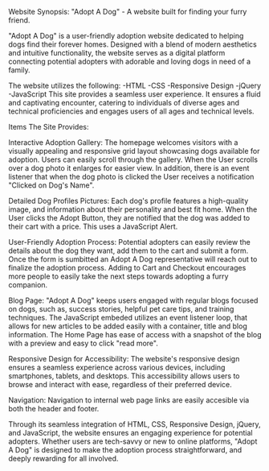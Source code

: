 Website Synopsis: "Adopt A Dog" - A website built for finding your furry friend.

"Adopt A Dog" is a user-friendly adoption website dedicated to helping dogs find their forever homes. Designed with a blend of modern aesthetics and intuitive functionality, the website serves as a digital platform connecting potential adopters with adorable and loving dogs in need of a family. 

The website utilizes the following:
-HTML
-CSS
-Responsive Design
-jQuery
-JavaScript
This site provides a seamless user experience. It ensures a fluid and captivating encounter, catering to individuals of diverse ages and technical proficiencies and engages users of all ages and technical levels.

Items The Site Provides:

Interactive Adoption Gallery: The homepage welcomes visitors with a visually appealing and responsive grid layout showcasing dogs available for adoption. Users can easily scroll through the gallery. When the User scrolls over a dog photo it enlarges for easier view. In addition, there is an event listener that when the dog photo is clicked the User receives a notification "Clicked on Dog's Name".

Detailed Dog Profiles Pictures: Each dog's profile features a high-quality image, and information about their personality and best fit home. When the User clicks the Adopt Button, they are notified that the dog was added to their cart with a price. This uses a  JavaScript Alert. 

User-Friendly Adoption Process: Potential adopters can easily review the details about the dog they want, add them to the cart and submit a form. Once the form is sumbitted an Adopt A Dog representative will reach out to finalize the adoption process.  Adding to Cart and Checkout encourages more people to easily take the next steps towards adopting a furry companion.

Blog Page: "Adopt A Dog" keeps users engaged with regular blogs focused on dogs, such as, success stories, helpful pet care tips, and training techniques. The JavaScript embeded utilizes an event listener loop, that allows for new articles to be added easily with a container, title and blog information. The Home Page has ease of access with a snapshot of the blog with a preview and easy to click "read more".  

Responsive Design for Accessibility: The website's responsive design ensures a seamless experience across various devices, including smartphones, tablets, and desktops. This accessibility allows users to browse and interact with ease, regardless of their preferred device. 

Navigation: Navigation to internal web page links are easily accesible via both the header and footer. 

Through its seamless integration of HTML, CSS, Responsive Design, jQuery, and JavaScript, the website ensures an engaging experience for potential adopters. Whether users are tech-savvy or new to online platforms, "Adopt A Dog" is designed to make the adoption process straightforward, and deeply rewarding for all involved. 
